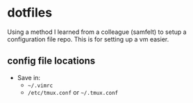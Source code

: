 # dotfiles

Using a method I learned from a colleague (samfelt) to setup a configuration file repo. This is for setting up a vm easier.


## config file locations
- Save in:
  - `~/.vimrc`
  - `/etc/tmux.conf` or `~/.tmux.conf`
